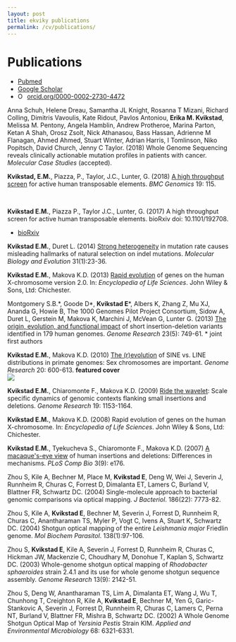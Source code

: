 ```yaml
---
layout: post
title: ekviky publications 
permalink: /cv/publications/
---
```


# Publications 

<ul class="pubs">
<li><a href="https://www.ncbi.nlm.nih.gov/pubmed/?term=Kvikstad+E">
	<i class="ai ai-pubmed-square" ai-3x aria-hidden="true"></i> Pubmed
</a></li>
<li><a href="https://scholar.google.co.uk/citations?user=uMVdpNsAAAAJ&hl=en&oi=ao">
	<i class="ai ai-google-scholar-square" ai-3x aria-hidden="true"></i> Google Scholar
</a></li>
<li><a href="https://orcid.org/0000-0002-2730-4472" target="orcid.widget" rel="noopener noreferrer" style="vertical-align:top;"><img src="https://orcid.org/sites/default/files/images/orcid_16x16.png" style="width:1em;margin-right:.5em;" alt="ORCID iD icon">orcid.org/0000-0002-2730-4472</a></li>
</ul>


Anna Schuh, Helene Dreau, Samantha JL Knight, Rosanna T Mizani, Richard Colling, Dimitris Vavoulis, Kate Ridout, Pavlos Antoniou, **Erika M. Kvikstad**, Melissa M. Pentony, Angela Hamblin, Andrew Protheroe, Marina Parton, Ketan A Shah, Orosz Zsolt, Nick Athanasou, Bass Hassan, Adrienne M Flanagan, Ahmed Ahmed, Stuart Winter, Adrian Harris, I Tomlinson, Niko Popitsch, David Church, Jenny C Taylor. (2018) Whole Genome Sequencing reveals clinically actionable mutation profiles in patients with cancer. *Molecular Case Studies* (accepted).  


**Kvikstad, E.M.**, Piazza, P., Taylor, J.C., Lunter, G. (2018) [A high throughput screen](https://doi.org/10.1186/s12864-018-4485-4) for active human transposable elements. *BMC Genomics* 19: 115.   
<script type="text/javascript" src="https://d1bxh8uas1mnw7.cloudfront.net/assets/embed.js"></script>
<div class="altmetric-embed" data-badge-type="donut" data-altmetric-id="32562055">&nbsp;</div>


**Kvikstad E.M.**, Piazza P., Taylor J.C., Lunter, G. (2017) A high throughput screen for active human transposable elements. bioRxiv doi: 10.1101/192708.
<ul class="pubs">
<li><a href="https://www.biorxiv.org/content/early/2017/09/22/192708">
        <i class="ai ai-biorxiv-square" ai-3x aria-hidden="true"></i> bioRxiv
</a></li>
</ul>


**Kvikstad E.M.**, Duret L. (2014) [Strong heterogeneity](https://academic.oup.com/mbe/article-lookup/doi/10.1093/molbev/mst185) in mutation rate causes misleading hallmarks of natural selection on indel mutations. *Molecular Biology and Evolution* 31(1):23-36.  

**Kvikstad E.M.**, Makova K.D. (2013) [Rapid evolution](http://onlinelibrary.wiley.com/doi/10.1002/9780470015902.a0020858.pub2/abstract?userIsAuthenticated=false&deniedAccessCustomisedMessage=) of genes on the human X-chromosome version 2.0. In: *Encyclopedia of Life Sciences*. John Wiley & Sons, Ltd: Chichester.  

Montgomery S.B.\*, Goode D\*, **Kvikstad E**\*, Albers K, Zhang Z, Mu XJ, Ananda G, Howie B, The 1000 Genomes Pilot Project Consortium, Sidow A, Duret L, Gerstein M, Makova K, Marchini J, McVean G, Lunter G. (2013) [The origin, evolution, and functional impact](http://genome.cshlp.org/content/23/5/749.long) of short insertion-deletion variants identified in 179 human genomes. *Genome Research* 23(5): 749-61. \* joint first authors  
<div data-badge-popover="right" data-badge-type="medium-donut" data-doi=" 	10.1101/gr.148718.112" data-hide-no-mentions="true" class="altmetric-embed"></div>

**Kvikstad E.M.**, Makova K.D. (2010) [The (r)evolution](http://genome.cshlp.org/content/20/5/600.long) of SINE vs. LINE distributions in primate genomes: Sex chromosomes are important. *Genome Research* 20: 600-613. **featured cover**  
<a href="http://genome.cshlp.org/content/20/5.cover-expansion">
<img src="http://genome.cshlp.org/content/20/5/F1.medium.gif">
</a>

<div data-badge-popover="right" data-badge-type="medium-donut" data-doi="10.1101/gr.099044.109 " data-hide-no-mentions="true" class="altmetric-embed"></div>

**Kvikstad E.M.**, Chiaromonte F., Makova K.D. (2009) [Ride the wavelet](http://genome.cshlp.org/content/19/7/1153.long): Scale specific dynamics of genomic contexts flanking small insertions and deletions. *Genome Research* 19: 1153-1164.  

**Kvikstad E.M.**, Makova K.D. (2008) Rapid evolution of genes on the human X-chromosome. In: *Encyclopedia of Life Sciences*. John Wiley & Sons, Ltd: Chichester.  

**Kvikstad E.M.**, Tyekucheva S., Chiaromonte F., Makova K.D. (2007) [A macaque's-eye view](http://journals.plos.org/ploscompbiol/article?id=10.1371/journal.pcbi.0030176) of human insertions and deletions: Differences in mechanisms. *PLoS Comp Bio* 3(9): e176.  

Zhou S, Kile A, Bechner M, Place M, **Kvikstad E**, Deng W, Wei J, Severin J, Runnheim R, Churas C, Forrest D, Dimalanta ET, Lamers C, Burland V, Blattner FR, Schwartz DC. (2004) Single-molecule approach to bacterial genomic comparisons via optical mapping. *J Bacteriol*. 186(22): 7773-82. 

Zhou S, Kile A, **Kvikstad E**, Bechner M, Severin J, Forrest D, Runnheim R, Churas C, Anantharaman TS, Myler P, Vogt C, Ivens A, Stuart K, Schwartz DC. (2004) Shotgun optical mapping of the entire *Leishmania major* Friedlin genome. *Mol Biochem Parasitol*. 138(1):97-106.  

Zhou S, **Kvikstad E**, Kile A, Severin J, Forrest D, Runnheim R, Churas C, Hickman JW, Mackenzie C, Choudhary M, Donohue T, Kaplan S, Schwartz DC. (2003) Whole-genome shotgun optical mapping of *Rhodobacter sphaeroides* strain 2.4.1 and its use for whole genome shotgun sequence assembly. *Genome Research* 13(9): 2142-51.  

Zhou S, Deng W, Anantharaman TS, Lim A, Dimalanta ET, Wang J, Wu T, Chunhong T, Creighton R, Kile A, **Kvikstad E**, Bechner M, Yen G, Garic-Stankovic A, Severin J, Forrest D, Runnheim R, Churas C, Lamers C, Perna NT, Burland V, Blattner FR, Mishra B, Schwartz DC. (2002) A Whole Genome Shotgun Optical Map of *Yersinia Pestis* Strain KIM. *Applied and Environmental Microbiology* 68: 6321-6331.  

